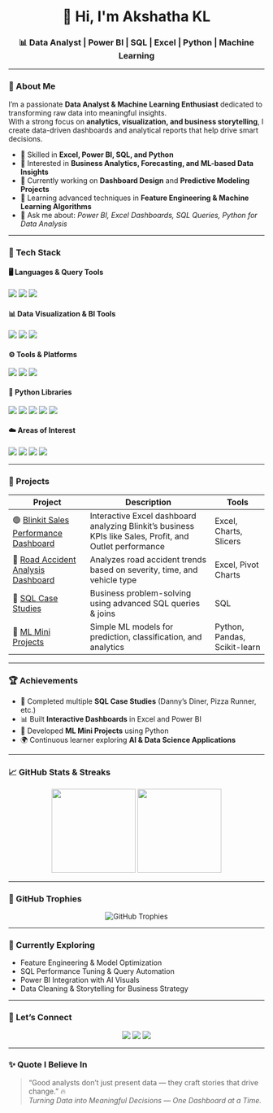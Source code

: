 <h1 align="center">👋 Hi, I'm Akshatha KL</h1>
<h3 align="center">📊 Data Analyst | Power BI | SQL | Excel | Python | Machine Learning</h3>

---

### 🌟 About Me
I’m a passionate **Data Analyst & Machine Learning Enthusiast** dedicated to transforming raw data into meaningful insights.  
With a strong focus on **analytics, visualization, and business storytelling**, I create data-driven dashboards and analytical reports that help drive smart decisions.

- 💼 Skilled in **Excel, Power BI, SQL, and Python**  
- 🎯 Interested in **Business Analytics, Forecasting, and ML-based Data Insights**  
- 🚀 Currently working on **Dashboard Design** and **Predictive Modeling Projects**  
- 🌱 Learning advanced techniques in **Feature Engineering & Machine Learning Algorithms**  
- 💬 Ask me about: *Power BI, Excel Dashboards, SQL Queries, Python for Data Analysis*  

---

### 🧰 Tech Stack  

#### 🖥️ Languages & Query Tools  
<p align="left">
  <img src="https://img.shields.io/badge/Python-3776AB?style=for-the-badge&logo=python&logoColor=white"/>
  <img src="https://img.shields.io/badge/SQL-4479A1?style=for-the-badge&logo=postgresql&logoColor=white"/>
  <img src="https://img.shields.io/badge/DAX-2C2D72?style=for-the-badge&logo=powerbi&logoColor=yellow"/>
</p>

#### 📊 Data Visualization & BI Tools  
<p align="left">
  <img src="https://img.shields.io/badge/Microsoft%20Excel-217346?style=for-the-badge&logo=microsoft-excel&logoColor=white"/>
  <img src="https://img.shields.io/badge/Power%20BI-F2C811?style=for-the-badge&logo=powerbi&logoColor=black"/>
  <img src="https://img.shields.io/badge/Tableau-E97627?style=for-the-badge&logo=tableau&logoColor=white"/>
</p>

#### ⚙️ Tools & Platforms  
<p align="left">
  <img src="https://img.shields.io/badge/Jupyter-F37626?style=for-the-badge&logo=jupyter&logoColor=white"/>
  <img src="https://img.shields.io/badge/VS%20Code-007ACC?style=for-the-badge&logo=visualstudiocode&logoColor=white"/>
  <img src="https://img.shields.io/badge/GitHub-181717?style=for-the-badge&logo=github&logoColor=white"/>
</p>

#### 🧠 Python Libraries  
<p align="left">
  <img src="https://img.shields.io/badge/Pandas-150458?style=for-the-badge&logo=pandas&logoColor=white"/>
  <img src="https://img.shields.io/badge/Numpy-013243?style=for-the-badge&logo=numpy&logoColor=white"/>
  <img src="https://img.shields.io/badge/Matplotlib-11557C?style=for-the-badge&logo=plotly&logoColor=white"/>
  <img src="https://img.shields.io/badge/Scikit--learn-F7931E?style=for-the-badge&logo=scikit-learn&logoColor=white"/>
  <img src="https://img.shields.io/badge/Seaborn-276DC3?style=for-the-badge&logo=python&logoColor=white"/>
</p>

#### ☁️ Areas of Interest  
<p align="left">
  <img src="https://img.shields.io/badge/Data%20Analytics-1E90FF?style=for-the-badge&logo=databricks&logoColor=white"/>
  <img src="https://img.shields.io/badge/Business%20Intelligence-4682B4?style=for-the-badge&logo=powerbi&logoColor=white"/>
  <img src="https://img.shields.io/badge/Machine%20Learning-8A2BE2?style=for-the-badge&logo=tensorflow&logoColor=white"/>
  <img src="https://img.shields.io/badge/Data%20Visualization-00BFFF?style=for-the-badge&logo=plotly&logoColor=white"/>
</p>

---

### 🚀 Projects  

| Project | Description | Tools |
|----------|--------------|--------|
| 🟢 [Blinkit Sales Performance Dashboard](https://github.com/Akshatha435/Excel-Dashboards/tree/main) | Interactive Excel dashboard analyzing Blinkit’s business KPIs like Sales, Profit, and Outlet performance | Excel, Charts, Slicers |
| 🔵 [Road Accident Analysis Dashboard](https://github.com/Akshatha435/Excel-Dashboards/tree/main/Road_Accident) | Analyzes road accident trends based on severity, time, and vehicle type | Excel, Pivot Charts |
| 🍕 [SQL Case Studies](https://github.com/Akshatha435/SQL-Projects) | Business problem-solving using advanced SQL queries & joins | SQL |
| 🧠 [ML Mini Projects](#) | Simple ML models for prediction, classification, and analytics | Python, Pandas, Scikit-learn |

---

### 🏆 Achievements
- 🥇 Completed multiple **SQL Case Studies** (Danny’s Diner, Pizza Runner, etc.)  
- 📊 Built **Interactive Dashboards** in Excel and Power BI  
- 🧠 Developed **ML Mini Projects** using Python  
- 🌍 Continuous learner exploring **AI & Data Science Applications**

---

### 📈 GitHub Stats & Streaks  

<p align="center">
  <img src="https://github-readme-stats.vercel.app/api?username=Akshatha435&show_icons=true&theme=tokyonight&hide_border=false" height="165"/>
  <img src="https://github-readme-streak-stats.herokuapp.com?user=Akshatha435&theme=tokyonight&hide_border=false" height="165"/>
</p>

---

### 🏅 GitHub Trophies  

<p align="center">
  <img src="https://github-profile-trophy.vercel.app/?username=Akshatha435&theme=onedark&no-frame=true&margin-w=15" alt="GitHub Trophies"/>
</p>

---

### 🧠 Currently Exploring  
- Feature Engineering & Model Optimization  
- SQL Performance Tuning & Query Automation  
- Power BI Integration with AI Visuals  
- Data Cleaning & Storytelling for Business Strategy  

---

### 💬 Let’s Connect  

<p align="center">
  <a href="mailto:akshathareddy04g@gmail.com"><img src="https://img.shields.io/badge/Gmail-D14836?style=for-the-badge&logo=gmail&logoColor=white" /></a>
  <a href="https://www.linkedin.com/in/akshatha-reddy-kl"><img src="https://img.shields.io/badge/LinkedIn-0077B5?style=for-the-badge&logo=linkedin&logoColor=white" /></a>
  <a href="https://github.com/Akshatha435"><img src="https://img.shields.io/badge/GitHub-100000?style=for-the-badge&logo=github&logoColor=white" /></a>
</p>

---

### ✨ Quote I Believe In  
> “Good analysts don’t just present data — they craft stories that drive change.” 🔥  
> *Turning Data into Meaningful Decisions — One Dashboard at a Time.*
